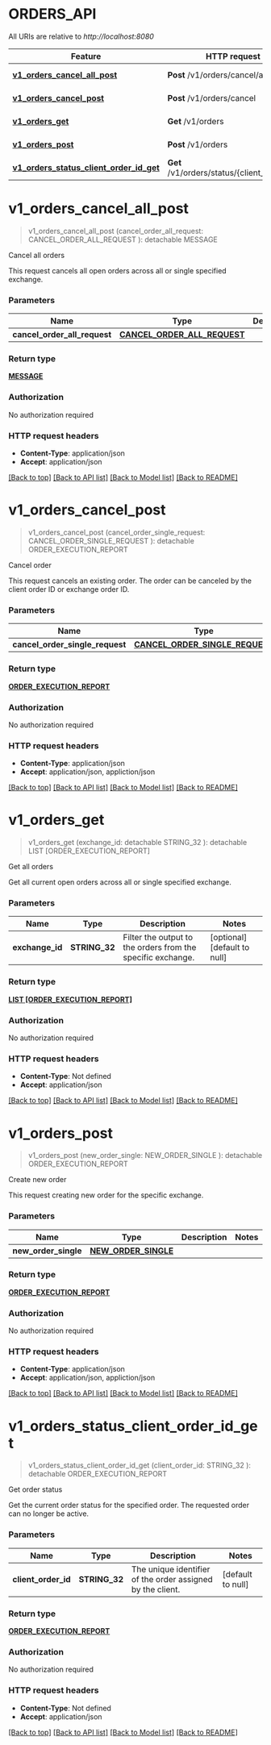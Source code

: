 # ORDERS_API

All URIs are relative to *http://localhost:8080*

Feature | HTTP request | Description
------------- | ------------- | -------------
[**v1_orders_cancel_all_post**](ORDERS_API.md#v1_orders_cancel_all_post) | **Post** /v1/orders/cancel/all | Cancel all orders
[**v1_orders_cancel_post**](ORDERS_API.md#v1_orders_cancel_post) | **Post** /v1/orders/cancel | Cancel order
[**v1_orders_get**](ORDERS_API.md#v1_orders_get) | **Get** /v1/orders | Get all orders
[**v1_orders_post**](ORDERS_API.md#v1_orders_post) | **Post** /v1/orders | Create new order
[**v1_orders_status_client_order_id_get**](ORDERS_API.md#v1_orders_status_client_order_id_get) | **Get** /v1/orders/status/{client_order_id} | Get order status


# **v1_orders_cancel_all_post**
> v1_orders_cancel_all_post (cancel_order_all_request: CANCEL_ORDER_ALL_REQUEST ): detachable MESSAGE
	

Cancel all orders

This request cancels all open orders across all or single specified exchange.


### Parameters

Name | Type | Description  | Notes
------------- | ------------- | ------------- | -------------
 **cancel_order_all_request** | [**CANCEL_ORDER_ALL_REQUEST**](CANCEL_ORDER_ALL_REQUEST.md)|  | 

### Return type

[**MESSAGE**](Message.md)

### Authorization

No authorization required

### HTTP request headers

 - **Content-Type**: application/json
 - **Accept**: application/json

[[Back to top]](#) [[Back to API list]](../README.md#documentation-for-api-endpoints) [[Back to Model list]](../README.md#documentation-for-models) [[Back to README]](../README.md)

# **v1_orders_cancel_post**
> v1_orders_cancel_post (cancel_order_single_request: CANCEL_ORDER_SINGLE_REQUEST ): detachable ORDER_EXECUTION_REPORT
	

Cancel order

This request cancels an existing order. The order can be canceled by the client order ID or exchange order ID.


### Parameters

Name | Type | Description  | Notes
------------- | ------------- | ------------- | -------------
 **cancel_order_single_request** | [**CANCEL_ORDER_SINGLE_REQUEST**](CANCEL_ORDER_SINGLE_REQUEST.md)|  | 

### Return type

[**ORDER_EXECUTION_REPORT**](OrderExecutionReport.md)

### Authorization

No authorization required

### HTTP request headers

 - **Content-Type**: application/json
 - **Accept**: application/json, appliction/json

[[Back to top]](#) [[Back to API list]](../README.md#documentation-for-api-endpoints) [[Back to Model list]](../README.md#documentation-for-models) [[Back to README]](../README.md)

# **v1_orders_get**
> v1_orders_get (exchange_id:  detachable STRING_32 ): detachable LIST [ORDER_EXECUTION_REPORT]
	

Get all orders

Get all current open orders across all or single specified exchange.


### Parameters

Name | Type | Description  | Notes
------------- | ------------- | ------------- | -------------
 **exchange_id** | **STRING_32**| Filter the output to the orders from the specific exchange. | [optional] [default to null]

### Return type

[**LIST [ORDER_EXECUTION_REPORT]**](OrderExecutionReport.md)

### Authorization

No authorization required

### HTTP request headers

 - **Content-Type**: Not defined
 - **Accept**: application/json

[[Back to top]](#) [[Back to API list]](../README.md#documentation-for-api-endpoints) [[Back to Model list]](../README.md#documentation-for-models) [[Back to README]](../README.md)

# **v1_orders_post**
> v1_orders_post (new_order_single: NEW_ORDER_SINGLE ): detachable ORDER_EXECUTION_REPORT
	

Create new order

This request creating new order for the specific exchange.


### Parameters

Name | Type | Description  | Notes
------------- | ------------- | ------------- | -------------
 **new_order_single** | [**NEW_ORDER_SINGLE**](NEW_ORDER_SINGLE.md)|  | 

### Return type

[**ORDER_EXECUTION_REPORT**](OrderExecutionReport.md)

### Authorization

No authorization required

### HTTP request headers

 - **Content-Type**: application/json
 - **Accept**: application/json, appliction/json

[[Back to top]](#) [[Back to API list]](../README.md#documentation-for-api-endpoints) [[Back to Model list]](../README.md#documentation-for-models) [[Back to README]](../README.md)

# **v1_orders_status_client_order_id_get**
> v1_orders_status_client_order_id_get (client_order_id: STRING_32 ): detachable ORDER_EXECUTION_REPORT
	

Get order status

Get the current order status for the specified order. The requested order can no longer be active.


### Parameters

Name | Type | Description  | Notes
------------- | ------------- | ------------- | -------------
 **client_order_id** | **STRING_32**| The unique identifier of the order assigned by the client. | [default to null]

### Return type

[**ORDER_EXECUTION_REPORT**](OrderExecutionReport.md)

### Authorization

No authorization required

### HTTP request headers

 - **Content-Type**: Not defined
 - **Accept**: application/json

[[Back to top]](#) [[Back to API list]](../README.md#documentation-for-api-endpoints) [[Back to Model list]](../README.md#documentation-for-models) [[Back to README]](../README.md)

